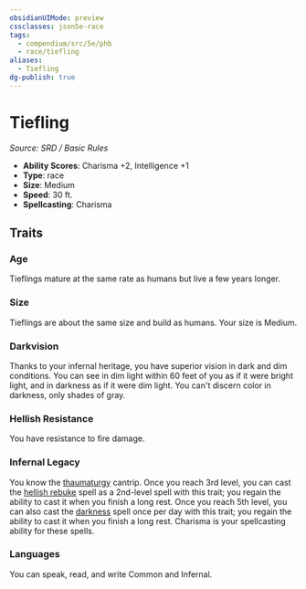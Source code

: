 ```yaml
---
obsidianUIMode: preview
cssclasses: json5e-race
tags:
  - compendium/src/5e/phb
  - race/tiefling
aliases:
  - Tiefling
dg-publish: true
---
```

# Tiefling
*Source: SRD / Basic Rules*  

- **Ability Scores**: Charisma +2, Intelligence +1
- **Type**: race
- **Size**: Medium
- **Speed**: 30 ft.
- **Spellcasting**: Charisma

## Traits

### Age

Tieflings mature at the same rate as humans but live a few years longer.

### Size

Tieflings are about the same size and build as humans. Your size is Medium.

### Darkvision

Thanks to your infernal heritage, you have superior vision in dark and dim conditions. You can see in dim light within 60 feet of you as if it were bright light, and in darkness as if it were dim light. You can't discern color in darkness, only shades of gray.

### Hellish Resistance

You have resistance to fire damage.

### Infernal Legacy

You know the [thaumaturgy](compendium/spells/thaumaturgy.md) cantrip. Once you reach 3rd level, you can cast the [hellish rebuke](compendium/spells/hellish-rebuke.md) spell as a 2nd-level spell with this trait; you regain the ability to cast it when you finish a long rest. Once you reach 5th level, you can also cast the [darkness](compendium/spells/darkness.md) spell once per day with this trait; you regain the ability to cast it when you finish a long rest. Charisma is your spellcasting ability for these spells.

### Languages

You can speak, read, and write Common and Infernal.